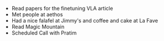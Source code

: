 - Read papers for the finetuning VLA article
- Met people at aethos
- Had a nice falafel at Jimmy's and coffee and cake at La Fave
- Read Magic Mountain
- Scheduled Call with Pratim